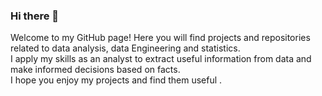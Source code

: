 ### Hi there 👋

Welcome to my GitHub page! Here you will find projects and repositories related to data analysis, data Engineering and statistics.<br>
I apply my skills as an analyst to extract useful information from data and make informed decisions based on facts.<br>
I hope you enjoy my projects and find them useful .
